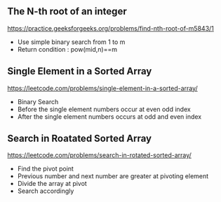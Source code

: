 ## The N-th root of an integer
https://practice.geeksforgeeks.org/problems/find-nth-root-of-m5843/1

* Use simple binary search from 1 to m
* Return condition : pow(mid,n)==m

## Single Element in a Sorted Array
https://leetcode.com/problems/single-element-in-a-sorted-array/

* Binary Search
* Before the single element numbers occur at even odd index
* After the single element numbers occurs at odd and even index

## Search in Roatated Sorted Array
https://leetcode.com/problems/search-in-rotated-sorted-array/

* Find the pivot point 
* Previous number and next number are greater at pivoting element
* Divide the array at pivot 
* Search accordingly

